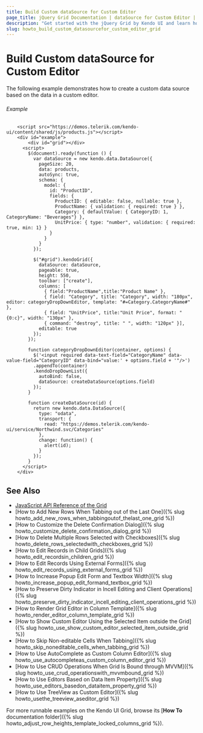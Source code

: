 ```yaml
---
title: Build Custom dataSource for Custom Editor
page_title: jQuery Grid Documentation | dataSource for Custom Editor | Kendo UI
description: "Get started with the jQuery Grid by Kendo UI and learn how to build custom dataSource with currying for a custom editor in the widget."
slug: howto_build_custom_datasourcefor_custom_editor_grid
---
```


# Build Custom dataSource for Custom Editor

The following example demonstrates how to create a custom data source based on the data in a custom editor.

###### Example

```dojo
    <script src="https://demos.telerik.com/kendo-ui/content/shared/js/products.js"></script>
    <div id="example">
        <div id="grid"></div>
      <script>
        $(document).ready(function () {
          var dataSource = new kendo.data.DataSource({
            pageSize: 20,
            data: products,
            autoSync: true,
            schema: {
              model: {
                id: "ProductID",
                fields: {
                  ProductID: { editable: false, nullable: true },
                  ProductName: { validation: { required: true } },
                  Category: { defaultValue: { CategoryID: 1, CategoryName: "Beverages"} },
                  UnitPrice: { type: "number", validation: { required: true, min: 1} }
                }
              }
            }
          });

          $("#grid").kendoGrid({
            dataSource: dataSource,
            pageable: true,
            height: 550,
            toolbar: ["create"],
            columns: [
              { field:"ProductName",title:"Product Name" },
              { field: "Category", title: "Category", width: "180px", editor: categoryDropDownEditor, template: "#=Category.CategoryName#" },
              { field: "UnitPrice", title:"Unit Price", format: "{0:c}", width: "130px" },
              { command: "destroy", title: " ", width: "120px" }],
            editable: true
          });
        });

        function categoryDropDownEditor(container, options) {
          $('<input required data-text-field="CategoryName" data-value-field="CategoryID" data-bind="value:' + options.field + '"/>')
          .appendTo(container)
          .kendoDropDownList({
            autoBind: false,
            dataSource: createDataSource(options.field)
          });
        }

        function createDataSource(id) {
          return new kendo.data.DataSource({
            type: "odata",
            transport: {
              read: "https://demos.telerik.com/kendo-ui/service/Northwind.svc/Categories"
            },
            change: function() {
              alert(id);
            }
          });
        }
      </script>
    </div>
```

## See Also

* [JavaScript API Reference of the Grid](/api/javascript/ui/grid)
* [How to Add New Rows When Tabbing out of the Last One]({% slug howto_add_new_rows_when_tabbingoutof_thelast_one_grid %})
* [How to Customize the Delete Confirmation Dialog]({% slug howto_customize_delete_confirmation_dialog_grid %})
* [How to Delete Multiple Rows Selected with Checkboxes]({% slug howto_delete_rows_selectedwith_checkboxes_grid %})
* [How to Edit Records in Child Grids]({% slug howto_edit_recordsin_children_grid %})
* [How to Edit Records Using External Forms]({% slug howto_edit_records_using_external_forms_grid %})
* [How to Increase Popup Edit Form and Textbox Width]({% slug howto_increase_popup_edit_formand_textbox_grid %})
* [How to Preserve Dirty Indicator in Incell Editing and Client Operations]({% slug howto_preserve_dirty_indicator_incell_editing_client_operations_grid %})
* [How to Render Grid Editor in Column Template]({% slug howto_render_editor_column_template_grid %})
* [How to Show Custom Editor Using the Selected Item outside the Grid]({% slug howto_use_show_custom_editor_selected_item_outside_grid %})
* [How to Skip Non-editable Cells When Tabbing]({% slug howto_skip_noneditable_cells_when_tabbing_grid %})
* [How to Use AutoComplete as Custom Column Editor]({% slug howto_use_autocompleteas_custom_column_editor_grid %})
* [How to Use CRUD Operations When Grid Is Bound through MVVM]({% slug howto_use_crud_operationswith_mvvmbound_grid %})
* [How to Use Editors Based on Data Item Property]({% slug howto_use_editors_basedon_dataitem_property_grid %})
* [How to Use TreeView as Custom Editor]({% slug howto_usethe_treeview_aseditor_grid %})

For more runnable examples on the Kendo UI Grid, browse its [**How To** documentation folder]({% slug howto_adjust_row_heights_template_locked_columns_grid %}).
